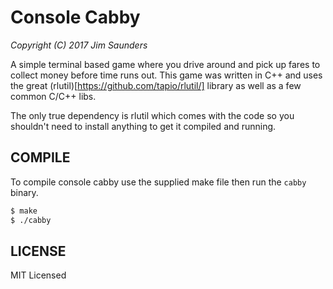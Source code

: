 Console Cabby
=============
_Copyright (C) 2017 Jim Saunders_
 
A simple terminal based game where you drive around and pick up fares to collect money before time runs out. This game was 
written in C++ and uses the great (rlutil)[https://github.com/tapio/rlutil/] library as well as a few common C/C++ libs.

The only true dependency is rlutil which comes with the code so you shouldn't need to install anything to get it compiled 
and running.

## COMPILE ##
To compile console cabby use the supplied make file then run the `cabby` binary. 

```sh
$ make
$ ./cabby
```

## LICENSE ##
MIT Licensed

